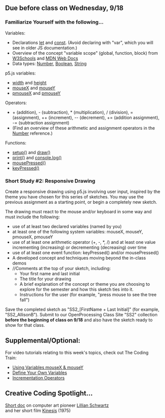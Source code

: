 ## Due before class on Wednesday, 9/18

### **Familiarize Yourself with the following...**            

Variables:       
* Declarations [let](https://p5js.org/reference/p5/let/) and [const](https://p5js.org/reference/p5/const/). (Avoid declaring with "var", which you will see in older JS documentation.)       
* Overview of the concept "variable scope" (global, function, block) from [W3Schools](https://www.w3schools.com/js/js_scope.asp) and [MDN Web Docs](https://developer.mozilla.org/en-US/docs/Glossary/Scope)          
* Data types: [Number](https://p5js.org/reference/p5/Number/), [Boolean](https://p5js.org/reference/p5/Boolean/), [String](https://p5js.org/reference/p5/String/)
   
p5.js variables:      
* [width](https://p5js.org/reference/p5/width/) and [height](https://p5js.org/reference/p5/height) 
* [mouseX](https://p5js.org/reference/p5/mouseX) and [mouseY](https://p5js.org/reference/p5/mouseY)  
* [pmouseX](https://p5js.org/reference/p5/pmouseX) and [pmouseY](https://p5js.org/reference/p5/pmouseY) 
  
Operators:  
* \+ (addition), - (subtraction), * (multiplication), / (division), = (assignment), ++ (increment), -- (decrement), += (addition assignment), -= (subtraction assignment)   
* (Find an overview of these arithmetic and assignment operators in the [Number](https://p5js.org/reference/p5/number/) reference.) 
 
Functions:  
* [setup()](https://p5js.org/reference/p5/setup/) and [draw()](https://p5js.org/reference/p5/draw/) 
* [print()](https://p5js.org/reference/p5/print) and [console.log()](https://p5js.org/reference/console/log/)   
* [mousePressed()](https://p5js.org/reference/p5/mousePressed)  
* [keyPressed()](https://p5js.org/reference/p5/keyPressed)  
   

### **Short Study #2: Responsive Drawing**  
Create a responsive drawing using p5.js involving user input, inspired by the theme you have chosen for this series of sketches. You may use the previous assignment as a starting point, or begin a completely new sketch.

The drawing must react to the mouse and/or keyboard in some way and must include the following:
* use of at least two declared variables (named by you)    
* at least one of the following system variables: mouseX, mouseY, pmouseX, pmouseY   
* use of at least one arithmetic operator (+, -, *, /) and at least one value incrementing (increasing) or decrementing (decreasing) over time      
* use of at least one event function: keyPressed() and/or mousePressed()      
* A developed concept and techniques moving beyond the in-class demos    
* //Comments at the top of your sketch, including: 
    * Your first name and last initial 
    * The title for your drawing    
    * A brief explanation of the concept or theme you are choosing to explore for the semester and how this sketch ties into it.   
    * Instructions for the user (for example, "press mouse to see the tree fall") 

Save the completed sketch as "SS2_[FirstName + Last Initial]" (for example, "SS2_AllisonB"). Submit to our OpenProcessing Class Site "SS2" collection **before the beginning of class on 9/18** and also have the sketch ready to show for that class.    
  
## **Supplemental/Optional:**  
For video tutorials relating to this week's topics, check out The Coding Train:  
* [Using Variables mouseX & mouseY](https://thecodingtrain.com/tracks/code-programming-with-p5-js/code/2-variables/1-mouseX-mouseY) 
* [Define Your Own Variables](https://thecodingtrain.com/tracks/code-programming-with-p5-js/code/2-variables/2-define-variables)    
* [Incrementation Operators](https://thecodingtrain.com/tracks/code-programming-with-p5-js/code/2-variables/3-incrementation)  
  
## **Creative Coding Spotlight...**     
[Short doc](https://vimeo.com/98960229) on computer art pioneer [Lillian Schwartz](http://lillian.com/)   
and her short film [Kinesis](http://lillian.com/films/) (1975)    
  
  
  



  
